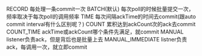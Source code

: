 RECORD
每处理一条commit一次
BATCH(默认)
每次poll的时候批量提交一次，频率取决于每次poll的调用频率
TIME 
每次间隔ackTime的时间去commit(跟auto commit interval有什么区别呢？)
COUNT 
累积达到ackCount次的ack去commit
COUNT_TIME
ackTime或ackCount哪个条件先满足，就commit
MANUAL
listener负责ack，但是背后也是批量上去
MANUAL_IMMEDIATE
listner负责ack，每调用一次，就立即commit
